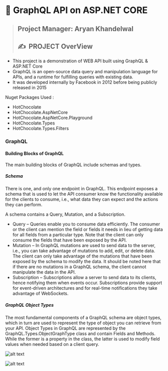 # 👣 **GraphQL API on ASP.NET CORE**

>## **Project Manager: Aryan Khandelwal**
>## ✍&nbsp; PROJECT OverView

- This project is a demonstration of WEB API built using GraphQL & ASP.NET Core
- GraphQL is an open-source data query and manipulation language for APIs, and a runtime for fulfilling queries with existing data.
- It was developed internally by Facebook in 2012 before being publicly released in 2015

Nuget Packages Used :
- HotChocolate
- HotChocolate.AspNetCore
- HotChocolate.AspNetCore.Playground
- HotChocolate.Types
- HotChocolate.Types.Filters

### GraphQL
#### Building Blocks of GraphQL
The main building blocks of GraphQL include schemas and types.

##### Schema
There is one, and only one endpoint in GraphQL. This endpoint exposes a schema that is 
used to let the API consumer know the functionality available for the clients to consume, 
i.e., what data they can expect and the actions they can perform.

A schema contains a Query, Mutation, and a Subscription.

- Query – Queries enable you to consume data efficiently. The consumer or the client can mention the field or fields it needs in lieu of getting data for all fields from a particular type. Note that the client can only consume the fields that have been exposed by the API.
- Mutation – In GraphQL mutations are used to send data to the server, i.e., you can take advantage of mutations to add, edit, or delete data. The client can only take advantage of the mutations that have been exposed by the schema to modify the data. It should be noted here that if there are no mutations in a GraphQL schema, the client cannot manipulate the data in the API.
- Subscription – Subscriptions allow a server to send data to its clients, hence notifying them when events occur. Subscriptions provide support for event-driven architectures and for real-time notifications they take advantage of WebSockets.

##### GraphQL Object Types
The most fundamental components of a GraphQL schema are object types, which in turn are used to represent the type of object you can retrieve from your API. 
Object Types in GraphQL are represented by the GraphQL.Types.ObjectGraphType class and contain Fields and Methods. While the former is a property in the class, 
the latter is used to modify field values when needed based on a client query.

![alt text](<https://github.com/ryan3142/GraphQL_CRUD/blob/master/GraphQLCRUD/Screenshots/Screenshot%20(817).png>)

![alt text](<https://github.com/ryan3142/GraphQL_CRUD/blob/master/GraphQLCRUD/Screenshots/Screenshot%20(818).png>)

